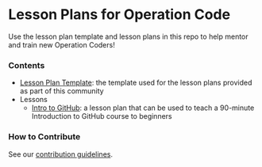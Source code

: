 # Lesson Plans for Operation Code

Use the lesson plan template and lesson plans in this repo to help mentor and train new Operation Coders!

### Contents

- [Lesson Plan Template](lesson-plan-template.md): the template used for the lesson plans provided as part of this community
- Lessons
  - [Intro to GitHub](lessons/intro-to-github.md): a lesson plan that can be used to teach a 90-minute Introduction to GitHub course to beginners

### How to Contribute

See our [contribution guidelines](CONTRIBUTING.md).

